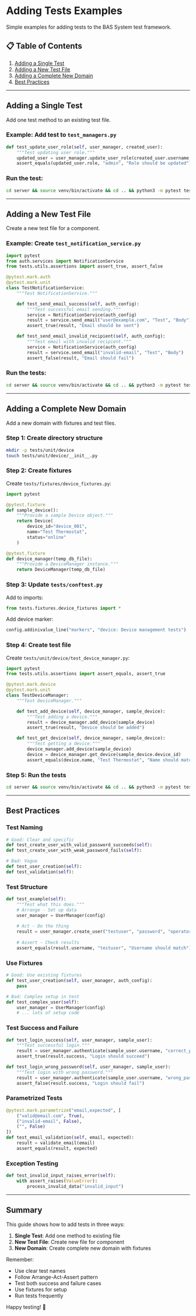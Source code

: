 # Adding Tests Examples

Simple examples for adding tests to the BAS System test framework.

## 📋 Table of Contents

1. [Adding a Single Test](#adding-a-single-test)
2. [Adding a New Test File](#adding-a-new-test-file)
3. [Adding a Complete New Domain](#adding-a-complete-new-domain)
4. [Best Practices](#best-practices)

---

## Adding a Single Test

Add one test method to an existing test file.

### Example: Add test to `test_managers.py`
```python
def test_update_user_role(self, user_manager, created_user):
    """Test updating user role."""
    updated_user = user_manager.update_user_role(created_user.username, "admin")
    assert_equals(updated_user.role, "admin", "Role should be updated")
```

### Run the test:
```bash
cd server && source venv/bin/activate && cd .. && python3 -m pytest tests/unit/auth/test_managers.py::TestUserManager::test_update_user_role -v
```

---

## Adding a New Test File

Create a new test file for a component.

### Example: Create `test_notification_service.py`
```python
import pytest
from auth.services import NotificationService
from tests.utils.assertions import assert_true, assert_false

@pytest.mark.auth
@pytest.mark.unit
class TestNotificationService:
    """Test NotificationService."""

    def test_send_email_success(self, auth_config):
        """Test successful email sending."""
        service = NotificationService(auth_config)
        result = service.send_email("user@example.com", "Test", "Body")
        assert_true(result, "Email should be sent")

    def test_send_email_invalid_recipient(self, auth_config):
        """Test email with invalid recipient."""
        service = NotificationService(auth_config)
        result = service.send_email("invalid-email", "Test", "Body")
        assert_false(result, "Email should fail")
```

### Run the tests:
```bash
cd server && source venv/bin/activate && cd .. && python3 -m pytest tests/unit/auth/test_notification_service.py -v
```

---

## Adding a Complete New Domain

Add a new domain with fixtures and test files.

### Step 1: Create directory structure
```bash
mkdir -p tests/unit/device
touch tests/unit/device/__init__.py
```

### Step 2: Create fixtures
Create `tests/fixtures/device_fixtures.py`:
```python
import pytest

@pytest.fixture
def sample_device():
    """Provide a sample Device object."""
    return Device(
        device_id="device_001",
        name="Test Thermostat",
        status="online"
    )

@pytest.fixture
def device_manager(temp_db_file):
    """Provide a DeviceManager instance."""
    return DeviceManager(temp_db_file)
```

### Step 3: Update `tests/conftest.py`
Add to imports:
```python
from tests.fixtures.device_fixtures import *
```

Add device marker:
```python
config.addinivalue_line("markers", "device: Device management tests")
```

### Step 4: Create test file
Create `tests/unit/device/test_device_manager.py`:
```python
import pytest
from tests.utils.assertions import assert_equals, assert_true

@pytest.mark.device
@pytest.mark.unit
class TestDeviceManager:
    """Test DeviceManager."""

    def test_add_device(self, device_manager, sample_device):
        """Test adding a device."""
        result = device_manager.add_device(sample_device)
        assert_true(result, "Device should be added")

    def test_get_device(self, device_manager, sample_device):
        """Test getting a device."""
        device_manager.add_device(sample_device)
        device = device_manager.get_device(sample_device.device_id)
        assert_equals(device.name, "Test Thermostat", "Name should match")
```

### Step 5: Run the tests
```bash
cd server && source venv/bin/activate && cd .. && python3 -m pytest tests/unit/device/ -v
```

---

## Best Practices

### Test Naming
```python
# Good: Clear and specific
def test_create_user_with_valid_password_succeeds(self):
def test_create_user_with_weak_password_fails(self):

# Bad: Vague
def test_user_creation(self):
def test_validation(self):
```

### Test Structure
```python
def test_example(self):
    """Test what this does."""
    # Arrange - Set up data
    user_manager = UserManager(config)
    
    # Act - Do the thing
    result = user_manager.create_user("testuser", "password", "operator")
    
    # Assert - Check results
    assert_equals(result.username, "testuser", "Username should match")
```

### Use Fixtures
```python
# Good: Use existing fixtures
def test_user_creation(self, user_manager, auth_config):
    pass

# Bad: Complex setup in test
def test_complex_user(self):
    user_manager = UserManager(config)
    # ... lots of setup code
```

### Test Success and Failure
```python
def test_login_success(self, user_manager, sample_user):
    """Test successful login."""
    result = user_manager.authenticate(sample_user.username, "correct_password")
    assert_true(result.success, "Login should succeed")

def test_login_wrong_password(self, user_manager, sample_user):
    """Test login with wrong password."""
    result = user_manager.authenticate(sample_user.username, "wrong_password")
    assert_false(result.success, "Login should fail")
```

### Parametrized Tests
```python
@pytest.mark.parametrize("email,expected", [
    ("valid@email.com", True),
    ("invalid-email", False),
    ("", False)
])
def test_email_validation(self, email, expected):
    result = validate_email(email)
    assert_equals(result, expected)
```

### Exception Testing
```python
def test_invalid_input_raises_error(self):
    with assert_raises(ValueError):
        process_invalid_data("invalid_input")
```

---

## Summary

This guide shows how to add tests in three ways:

1. **Single Test**: Add one method to existing file
2. **New Test File**: Create new file for component
3. **New Domain**: Create complete new domain with fixtures

Remember:
- Use clear test names
- Follow Arrange-Act-Assert pattern
- Test both success and failure cases
- Use fixtures for setup
- Run tests frequently

Happy testing! 🧪